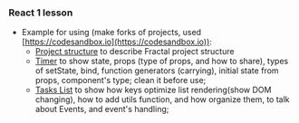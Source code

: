 ### React 1 lesson

* Example for using (make forks of projects, used [https://codesandbox.io](https://codesandbox.io)):
  * [Project structure](https://codesandbox.io/s/9zwmlw7xlw) to describe Fractal project structure
  * [Timer](https://codesandbox.io/s/vj10xnjq3y) to show state, props (type of props, and how to share), types of setState, bind, function generators (carrying), initial state from props, component's type; clean it before use;
  * [Tasks List](https://codesandbox.io/s/3rro4opmkq) to show how keys optimize list rendering(show DOM changing), how to add utils function, and how organize them, to talk about Events, and event's handling;
